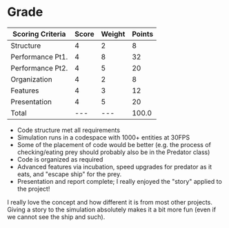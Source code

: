 # Grade

| Scoring Criteria | Score | Weight | Points |
| ---------------- | --- | --- | --- |
| Structure        | 4 | 2 | 8 |
| Performance Pt1. | 4 | 8 | 32 |
| Performance Pt2. | 4 | 5 | 20 |
| Organization     | 4 | 2 | 8 |
| Features         | 4 | 3 | 12 |
| Presentation     | 4 | 5 | 20 |
| Total            | --- | --- | 100.0 |

- Code structure met all requirements
- Simulation runs in a codespace with 1000+ entities at 30FPS
- Some of the placement of code would be better (e.g. the process of checking/eating prey should probably also be in the Predator class)
- Code is organized as required
- Advanced features via incubation, speed upgrades for predator as it eats, and "escape ship" for the prey.
- Presentation and report complete; I really enjoyed the "story" applied to the project!

I really love the concept and how different it is from most other projects. Giving a story to the simulation absolutely makes it a bit more fun (even if we cannot see the ship and such). 